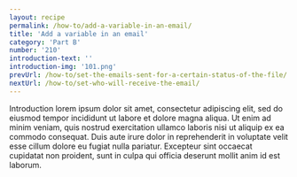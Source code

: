 ```yaml
---
layout: recipe
permalink: /how-to/add-a-variable-in-an-email/
title: 'Add a variable in an email'
category: 'Part B'
number: '210'
introduction-text: ''
introduction-img: '101.png'
prevUrl: /how-to/set-the-emails-sent-for-a-certain-status-of-the-file/
nextUrl: /how-to/set-who-will-receive-the-email/
---
```


Introduction lorem ipsum dolor sit amet, consectetur adipiscing elit, sed do eiusmod tempor incididunt ut labore et dolore magna aliqua. Ut enim ad minim veniam, quis nostrud exercitation ullamco laboris nisi ut aliquip ex ea commodo consequat. Duis aute irure dolor in reprehenderit in voluptate velit esse cillum dolore eu fugiat nulla pariatur. Excepteur sint occaecat cupidatat non proident, sunt in culpa qui officia deserunt mollit anim id est laborum.

